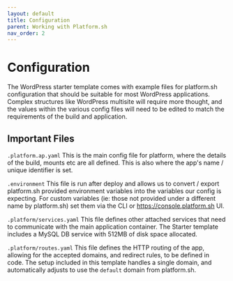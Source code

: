 ```yaml
---
layout: default
title: Configuration
parent: Working with Platform.sh
nav_order: 2
---
```


# Configuration

The WordPress starter template comes with example files for platform.sh configuration that should be suitable for most WordPress applications. Complex structures like WordPress multisite will require more thought, and the values within the various config files will need to be edited to match the requirements of the build and application.

## Important Files
`.platform.ap.yaml`
This is the main config file for platform, where the details of the build, mounts etc are all defined. This is also where the app's name / unique identifier is set.

`.environment`
This file is run after deploy and allows us to convert / export platform.sh provided environment variables into the variables our config is expecting. For custom variables (ie: those not provided under a different name by platform.sh) set them via the CLI or https://console.platform.sh UI.

`.platform/services.yaml`
This file defines other attached services that need to communicate with the main application container. The Starter template includes a MySQL DB service with 512MB of disk space allocated.

`.platform/routes.yaml`
This file defines the HTTP routing of the app, allowing for the accepted domains, and redirect rules, to be defined in code. The setup included in this template handles a single domain, and automatically adjusts to use the `default` domain from platform.sh.